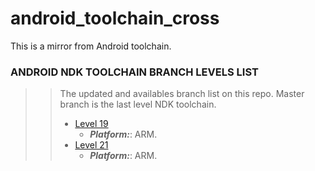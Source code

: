 # android_toolchain_cross
This is a mirror from Android toolchain.

### ANDROID NDK TOOLCHAIN BRANCH LEVELS LIST ###
>> The updated and availables branch list on this repo. Master branch is the last level NDK toolchain.
>>
>> - [Level 19](https://github.com/UrusTeam/android_ndk_toolchain_cross/tree/level_19)
>>   - ***Platform:***: ARM.
>> - [Level 21](https://github.com/UrusTeam/android_ndk_toolchain_cross/tree/level_21)
>>   - ***Platform:***: ARM.
